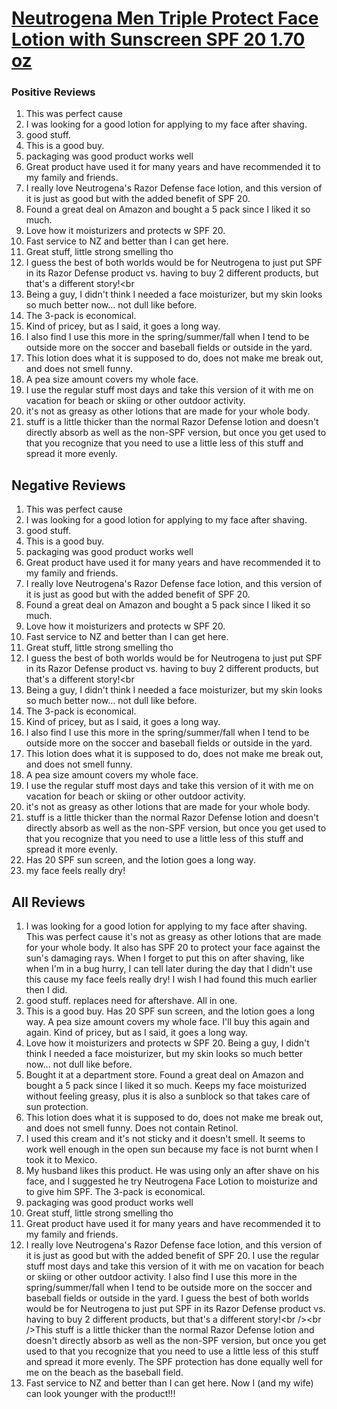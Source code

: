 # [Neutrogena Men Triple Protect Face Lotion with Sunscreen SPF 20 1.70 oz](https://products.checkmycream.com/products/Neutrogena-Men-Triple-Protect-Face-Lotion-with-Sunscreen-SPF-20-1.70-oz.html)

### Positive Reviews

<ol>
      <li>This was perfect cause</li>
      <li>I was looking for a good lotion for applying to my face after shaving.</li>
      <li>good stuff.  </li>
      <li>This is a good buy.  </li>
      <li>packaging was good product works well</li>
      <li>Great product have used it for many years and have recommended it to my family and friends.</li>
      <li>I really love Neutrogena&#x27;s Razor Defense face lotion, and this version of it is just as good but with the added benefit of SPF 20.  </li>
      <li>Found a great deal on Amazon and bought a 5 pack since I liked it so much.  </li>
      <li>Love how it moisturizers and protects w SPF 20.</li>
      <li>Fast service to NZ and better than I can get here.</li>
      <li>Great stuff, little strong smelling tho</li>
      <li>I guess the best of both worlds would be for Neutrogena to just put SPF in its Razor Defense product vs. having to buy 2 different products, but that&#x27;s a different story!&lt;br</li>
      <li>Being a guy, I didn&#x27;t think I needed a face moisturizer, but my skin looks so much better now... not dull like before.</li>
      <li>The 3-pack is economical.</li>
      <li>Kind of pricey, but as I said, it goes a long way.</li>
      <li>I also find I use this more in the spring/summer/fall when I tend to be outside more on the soccer and baseball fields or outside in the yard.  </li>
      <li>This lotion does what it is supposed to do, does not make me break out, and does not smell funny.  </li>
      <li>A pea size amount covers my whole face.  </li>
      <li>I use the regular stuff most days and take this version of it with me on vacation for beach or skiing or other outdoor activity.  </li>
      <li>it&#x27;s not as greasy as other lotions that are made for your whole body.</li>
      <li>stuff is a little thicker than the normal Razor Defense lotion and doesn&#x27;t directly absorb as well as the non-SPF version, but once you get used to that you recognize that you need to use a little less of this stuff and spread it more evenly.  </li>
</ol>


<h2>Negative Reviews</h2>
<ol>
<li> This was perfect cause</li>
<li> I was looking for a good lotion for applying to my face after shaving.</li>
<li> good stuff.  </li>
<li> This is a good buy.  </li>
<li> packaging was good product works well</li>
<li> Great product have used it for many years and have recommended it to my family and friends.</li>
<li> I really love Neutrogena&#x27;s Razor Defense face lotion, and this version of it is just as good but with the added benefit of SPF 20.  </li>
<li> Found a great deal on Amazon and bought a 5 pack since I liked it so much.  </li>
<li> Love how it moisturizers and protects w SPF 20.</li>
<li> Fast service to NZ and better than I can get here.</li>
<li> Great stuff, little strong smelling tho</li>
<li> I guess the best of both worlds would be for Neutrogena to just put SPF in its Razor Defense product vs. having to buy 2 different products, but that&#x27;s a different story!&lt;br</li>
<li> Being a guy, I didn&#x27;t think I needed a face moisturizer, but my skin looks so much better now... not dull like before.</li>
<li> The 3-pack is economical.</li>
<li> Kind of pricey, but as I said, it goes a long way.</li>
<li> I also find I use this more in the spring/summer/fall when I tend to be outside more on the soccer and baseball fields or outside in the yard.  </li>
<li> This lotion does what it is supposed to do, does not make me break out, and does not smell funny.  </li>
<li> A pea size amount covers my whole face.  </li>
<li> I use the regular stuff most days and take this version of it with me on vacation for beach or skiing or other outdoor activity.  </li>
<li> it&#x27;s not as greasy as other lotions that are made for your whole body.</li>
<li> stuff is a little thicker than the normal Razor Defense lotion and doesn&#x27;t directly absorb as well as the non-SPF version, but once you get used to that you recognize that you need to use a little less of this stuff and spread it more evenly.  </li>
<li> Has 20 SPF sun screen, and the lotion goes a long way.  </li>
<li> my face feels really dry!</li>
</ol>

<h2>All Reviews</h2>

<ol>
    <li> I was looking for a good lotion for applying to my face after shaving. This was perfect cause it&#x27;s not as greasy as other lotions that are made for your whole body. It also has SPF 20 to protect your face against the sun&#x27;s damaging rays. When I forget to put this on after shaving, like when I&#x27;m in a bug hurry, I can tell later during the day that I didn&#x27;t use this cause my face feels really dry! I wish I had found this much earlier then I did.</li>
    <li> good stuff.  replaces need for aftershave.  All in one.</li>
    <li> This is a good buy.  Has 20 SPF sun screen, and the lotion goes a long way.  A pea size amount covers my whole face.  I&#x27;ll buy this again and again.  Kind of pricey, but as I said, it goes a long way.</li>
    <li> Love how it moisturizers and protects w SPF 20. Being a guy, I didn&#x27;t think I needed a face moisturizer, but my skin looks so much better now... not dull like before.</li>
    <li> Bought it at a department store.  Found a great deal on Amazon and bought a 5 pack since I liked it so much.  Keeps my face moisturized without feeling greasy, plus it is also a sunblock so that takes care of sun protection.</li>
    <li> This lotion does what it is supposed to do, does not make me break out, and does not smell funny.  Does not contain Retinol.</li>
    <li> I used this cream and it&#x27;s not sticky and it doesn&#x27;t smell. It seems to work well enough in the open sun because my face is not burnt when I took it to Mexico.</li>
    <li> My husband likes this product.  He was using only an after shave on his face, and I suggested he try Neutrogena Face Lotion to moisturize and to give him SPF.  The 3-pack is economical.</li>
    <li> packaging was good product works well</li>
    <li> Great stuff, little strong smelling tho</li>
    <li> Great product have used it for many years and have recommended it to my family and friends.</li>
    <li> I really love Neutrogena&#x27;s Razor Defense face lotion, and this version of it is just as good but with the added benefit of SPF 20.  I use the regular stuff most days and take this version of it with me on vacation for beach or skiing or other outdoor activity.  I also find I use this more in the spring/summer/fall when I tend to be outside more on the soccer and baseball fields or outside in the yard.  I guess the best of both worlds would be for Neutrogena to just put SPF in its Razor Defense product vs. having to buy 2 different products, but that&#x27;s a different story!&lt;br /&gt;&lt;br /&gt;This stuff is a little thicker than the normal Razor Defense lotion and doesn&#x27;t directly absorb as well as the non-SPF version, but once you get used to that you recognize that you need to use a little less of this stuff and spread it more evenly.  The SPF protection has done equally well for me on the beach as the baseball field.</li>
    <li> Fast service to NZ and better than I can get here. Now I (and my wife) can look younger with the product!!!</li>
</ol>




